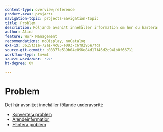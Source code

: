 ```yaml
---
content-type: overview;reference
product-area: projects
navigation-topic: projects-navigation-topic
title: Problem
description: Följande avsnitt innehåller information om hur du hanterar och konverterar problem i Adobe Workfront.
author: Alina
feature: Work Management
recommendations: noDisplay, noCatalog
exl-id: 3615f31e-72a1-4c85-b093-c6f8295e7fda
source-git-commit: b08377e539b04e896e84d17f46d2c941b0f66731
workflow-type: tm+mt
source-wordcount: '27'
ht-degree: 0%

---
```


# Problem

Det här avsnittet innehåller följande underavsnitt:

* [Konvertera problem](../../manage-work/issues/convert-issues/convert-issues-overview.md)
* [Ärendeinformation](../../manage-work/issues/issue-information/issue-info-overview.md)
* [Hantera problem](../../manage-work/issues/manage-issues/manage-issues-overview.md)
